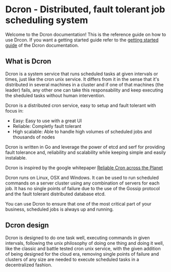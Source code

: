 # Dcron - Distributed, fault tolerant job scheduling system

Welcome to the Dcron documentation! This is the reference guide on how to use Drcon. If you want a getting started guide refer to the [getting started guide](getting-started/) of the Dcron documentation.

## What is Dcron

Dcron is a system service that runs scheduled tasks at given intervals or times, just like the cron unix service. It differs from it in the sense that it's distributed in several machines in a cluster and if one of that machines (the leader) fails, any other one can take this responsability and keep executing the sheduled tasks without human intervention.

Dcron is a distributed cron service, easy to setup and fault tolerant with focus in:

- Easy: Easy to use with a great UI
- Reliable: Completly fault tolerant
- High scalable: Able to handle high volumes of scheduled jobs and thousands of nodes

Dcron is written in Go and leverage the power of etcd and serf for providing fault tolerance and, reliability and scalability while keeping simple and easily instalable.

Dcron is inspired by the google whitepaper [Reliable Cron across the Planet](https://queue.acm.org/detail.cfm?id=2745840)

Dcron runs on Linux, OSX and Windows. It can be used to run scheduled commands on a server cluster using any combination of servers for each job. It has no single points of failure due to the use of the Gossip protocol and the fault tolerant distributed database etcd.

You can use Dcron to ensure that one of the most critical part of your business, scheduled jobs is always up and running.

## Dcron design

Dcron is designed to do one task well, executing commands in given intervals, following the unix philosophy of doing one thing and doing it well, like the classic and battle tested cron unix service, with the given addition of being designed for the cloud era, removing single points of failure and clusters of any size are needed to execute scheduled tasks in a decentralized fashion.
